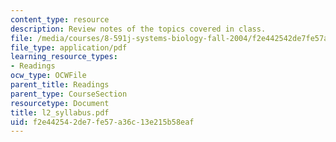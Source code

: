 ```yaml
---
content_type: resource
description: Review notes of the topics covered in class.
file: /media/courses/8-591j-systems-biology-fall-2004/f2e442542de7fe57a36c13e215b58eaf_l2_syllabus.pdf
file_type: application/pdf
learning_resource_types:
- Readings
ocw_type: OCWFile
parent_title: Readings
parent_type: CourseSection
resourcetype: Document
title: l2_syllabus.pdf
uid: f2e44254-2de7-fe57-a36c-13e215b58eaf
---
```

